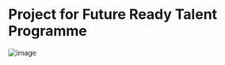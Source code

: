 # Project for Future Ready Talent Programme
![image](https://user-images.githubusercontent.com/81474848/147332422-cd522aa0-67fb-4f68-a9c8-ca4425a85d04.png)
